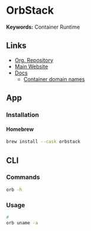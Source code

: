 # OrbStack

**Keywords:** Container Runtime

<!--
http://orb.local

host.orb.internal
-->

<!--
ls -la ~/.orbstack
-->

## Links

- [Org. Repository](https://github.com/orbstack)
- [Main Website](https://orbstack.dev)
- [Docs](https://docs.orbstack.dev)
  - [Container domain names](https://docs.orbstack.dev/docker/domains)

## App

### Installation

#### Homebrew

```sh
brew install --cask orbstack
```

## CLI

### Commands

```sh
orb -h
```

### Usage

```sh
#
orb uname -a
```

